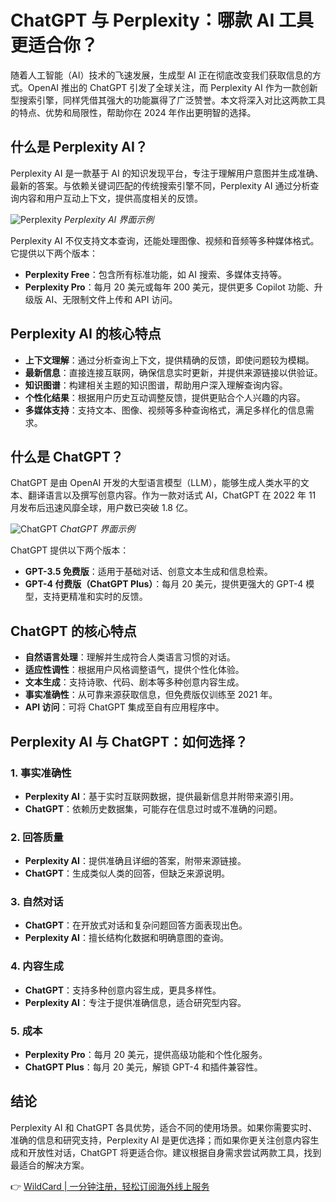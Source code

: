 # ChatGPT 与 Perplexity：哪款 AI 工具更适合你？

随着人工智能（AI）技术的飞速发展，生成型 AI 正在彻底改变我们获取信息的方式。OpenAI 推出的 ChatGPT 引发了全球关注，而 Perplexity AI 作为一款创新型搜索引擎，同样凭借其强大的功能赢得了广泛赞誉。本文将深入对比这两款工具的特点、优势和局限性，帮助你在 2024 年作出更明智的选择。

## 什么是 Perplexity AI？

Perplexity AI 是一款基于 AI 的知识发现平台，专注于理解用户意图并生成准确、最新的答案。与依赖关键词匹配的传统搜索引擎不同，Perplexity AI 通过分析查询内容和用户互动上下文，提供高度相关的反馈。

![Perplexity](https://bbtdd.com/img/50257776.webp)
*Perplexity AI 界面示例*

Perplexity AI 不仅支持文本查询，还能处理图像、视频和音频等多种媒体格式。它提供以下两个版本：

- **Perplexity Free**：包含所有标准功能，如 AI 搜索、多媒体支持等。
- **Perplexity Pro**：每月 20 美元或每年 200 美元，提供更多 Copilot 功能、升级版 AI、无限制文件上传和 API 访问。

## Perplexity AI 的核心特点

- **上下文理解**：通过分析查询上下文，提供精确的反馈，即使问题较为模糊。
- **最新信息**：直接连接互联网，确保信息实时更新，并提供来源链接以供验证。
- **知识图谱**：构建相关主题的知识图谱，帮助用户深入理解查询内容。
- **个性化结果**：根据用户历史互动调整反馈，提供更贴合个人兴趣的内容。
- **多媒体支持**：支持文本、图像、视频等多种查询格式，满足多样化的信息需求。

## 什么是 ChatGPT？

ChatGPT 是由 OpenAI 开发的大型语言模型（LLM），能够生成人类水平的文本、翻译语言以及撰写创意内容。作为一款对话式 AI，ChatGPT 在 2022 年 11 月发布后迅速风靡全球，用户数已突破 1.8 亿。

![ChatGPT](https://bbtdd.com/img/498655749165.webp)
*ChatGPT 界面示例*

ChatGPT 提供以下两个版本：

- **GPT-3.5 免费版**：适用于基础对话、创意文本生成和信息检索。
- **GPT-4 付费版（ChatGPT Plus）**：每月 20 美元，提供更强大的 GPT-4 模型，支持更精准和实时的反馈。

## ChatGPT 的核心特点

- **自然语言处理**：理解并生成符合人类语言习惯的对话。
- **适应性调性**：根据用户风格调整语气，提供个性化体验。
- **文本生成**：支持诗歌、代码、剧本等多种创意内容生成。
- **事实准确性**：从可靠来源获取信息，但免费版仅训练至 2021 年。
- **API 访问**：可将 ChatGPT 集成至自有应用程序中。

## Perplexity AI 与 ChatGPT：如何选择？

### 1. 事实准确性
- **Perplexity AI**：基于实时互联网数据，提供最新信息并附带来源引用。
- **ChatGPT**：依赖历史数据集，可能存在信息过时或不准确的问题。

### 2. 回答质量
- **Perplexity AI**：提供准确且详细的答案，附带来源链接。
- **ChatGPT**：生成类似人类的回答，但缺乏来源说明。

### 3. 自然对话
- **ChatGPT**：在开放式对话和复杂问题回答方面表现出色。
- **Perplexity AI**：擅长结构化数据和明确意图的查询。

### 4. 内容生成
- **ChatGPT**：支持多种创意内容生成，更具多样性。
- **Perplexity AI**：专注于提供准确信息，适合研究型内容。

### 5. 成本
- **Perplexity Pro**：每月 20 美元，提供高级功能和个性化服务。
- **ChatGPT Plus**：每月 20 美元，解锁 GPT-4 和插件兼容性。

## 结论

Perplexity AI 和 ChatGPT 各具优势，适合不同的使用场景。如果你需要实时、准确的信息和研究支持，Perplexity AI 是更优选择；而如果你更关注创意内容生成和开放性对话，ChatGPT 将更适合你。建议根据自身需求尝试两款工具，找到最适合的解决方案。

👉 [WildCard | 一分钟注册，轻松订阅海外线上服务](https://bbtdd.com/WildCard)